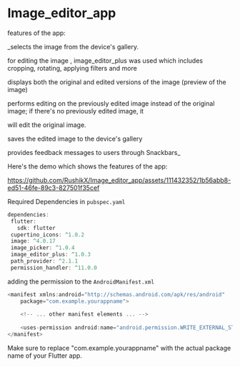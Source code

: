 # Image_editor_app

features of the app:


_selects the image from the device's gallery.

for editing the image , image_editor_plus was used which includes cropping, rotating, applying filters and more

displays both the original and edited versions of the image (preview of the image)

performs editing on the previously edited image instead of the original image; if there's no previously edited image, it 

will edit the original image.

saves the edited image to the device's gallery

provides feedback messages to users through Snackbars_







Here's the demo which shows the features of the app:




https://github.com/RushikX/Image_editor_app/assets/111432352/1b56abb8-ed51-46fe-89c3-827501f35cef







Required Dependencies in ```pubspec.yaml```
 ``` dart
dependencies:
  flutter:
    sdk: flutter
  cupertino_icons: ^1.0.2
  image: ^4.0.17
  image_picker: ^1.0.4
  image_editor_plus: ^1.0.3
  path_provider: ^2.1.1
  permission_handler: ^11.0.0
```

adding the permission to the ```AndroidManifest.xml ```
``` dart
<manifest xmlns:android="http://schemas.android.com/apk/res/android"
    package="com.example.yourappname">
    
    <!-- ... other manifest elements ... -->
    
    <uses-permission android:name="android.permission.WRITE_EXTERNAL_STORAGE"/>
</manifest>
```


Make sure to replace "com.example.yourappname" with the actual package name of your Flutter app.



